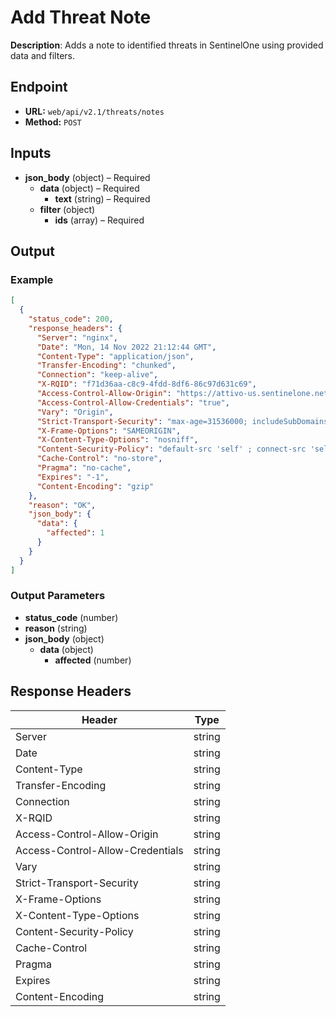 # Add Threat Note

**Description**: Adds a note to identified threats in SentinelOne using provided data and filters.

## Endpoint

- **URL:** `web/api/v2.1/threats/notes`
- **Method:** `POST`
## Inputs

- **json_body** (object) – Required
  - **data** (object) – Required
    - **text** (string) – Required
  - **filter** (object)
    - **ids** (array) – Required
## Output

### Example

```json
[
  {
    "status_code": 200,
    "response_headers": {
      "Server": "nginx",
      "Date": "Mon, 14 Nov 2022 21:12:44 GMT",
      "Content-Type": "application/json",
      "Transfer-Encoding": "chunked",
      "Connection": "keep-alive",
      "X-RQID": "f71d36aa-c8c9-4fdd-8df6-86c97d631c69",
      "Access-Control-Allow-Origin": "https://attivo-us.sentinelone.net",
      "Access-Control-Allow-Credentials": "true",
      "Vary": "Origin",
      "Strict-Transport-Security": "max-age=31536000; includeSubDomains",
      "X-Frame-Options": "SAMEORIGIN",
      "X-Content-Type-Options": "nosniff",
      "Content-Security-Policy": "default-src 'self' ; connect-src 'self' cdn.pendo.io app.pendo.io *.pendo.io data.pendo.io *.storage.googleapis.com sentry.io *.sentry.io *.google-analytics.com *.gstatic.com unpkg.com cdn.auth0.com wss://*.sentinelone.net https://www.googletagmanager.com https://cdnjs.cloudflare.com data: ; script-src 'self' 'unsafe-inline' 'unsafe-eval' cdn.pendo.io app.pendo.io pendo-io-static.storage.googleapis.com cdn.pendo.io *.storage.googleapis.com data.pendo.io https://www.google-analytics.com https://www.googletagmanager.com https://unpkg.com https://cdnjs.cloudflare.com ; img-src 'self' data: https://www.google-analytics.com cdn.pendo.io app.pendo.io *.sentinelone.com *.storage.googleapis.com data.pendo.io ; style-src 'self' 'unsafe-inline' app.pendo.io cdn.pendo.io *.storage.googleapis.com https://fonts.googleapis.com https://cdnjs.cloudflare.com ; font-src 'self' data: https://fonts.gstatic.com https://cdn.auth0.com ; frame-src 'self' blob: https://receptive.io https://*.pendo.io https://pendo-io-extensions.storage.googleapis.com/ https://*.youtube.com ; frame-ancestors 'self' app.pendo.io ; object-src 'none'",
      "Cache-Control": "no-store",
      "Pragma": "no-cache",
      "Expires": "-1",
      "Content-Encoding": "gzip"
    },
    "reason": "OK",
    "json_body": {
      "data": {
        "affected": 1
      }
    }
  }
]
```
### Output Parameters

- **status_code** (number)
- **reason** (string)
- **json_body** (object)
  - **data** (object)
    - **affected** (number)
## Response Headers

| Header | Type |
|--------|------|
| Server | string |
| Date | string |
| Content-Type | string |
| Transfer-Encoding | string |
| Connection | string |
| X-RQID | string |
| Access-Control-Allow-Origin | string |
| Access-Control-Allow-Credentials | string |
| Vary | string |
| Strict-Transport-Security | string |
| X-Frame-Options | string |
| X-Content-Type-Options | string |
| Content-Security-Policy | string |
| Cache-Control | string |
| Pragma | string |
| Expires | string |
| Content-Encoding | string |